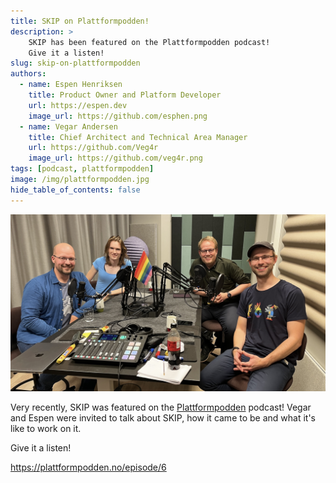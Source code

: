 ```yaml
---
title: SKIP on Plattformpodden!
description: >
    SKIP has been featured on the Plattformpodden podcast!
    Give it a listen!
slug: skip-on-plattformpodden
authors:
  - name: Espen Henriksen
    title: Product Owner and Platform Developer
    url: https://espen.dev
    image_url: https://github.com/esphen.png
  - name: Vegar Andersen
    title: Chief Architect and Technical Area Manager
    url: https://github.com/Veg4r
    image_url: https://github.com/veg4r.png
tags: [podcast, plattformpodden]
image: /img/plattformpodden.jpg
hide_table_of_contents: false
---
```


![Vegar and Espen in the studio](/img/plattformpodden.jpg)

Very recently, SKIP was featured on the
[Plattformpodden](https://plattformpodden.no) podcast! Vegar and Espen were
invited to talk about SKIP, how it came to be and what it's like to work on it.

Give it a listen!

https://plattformpodden.no/episode/6
